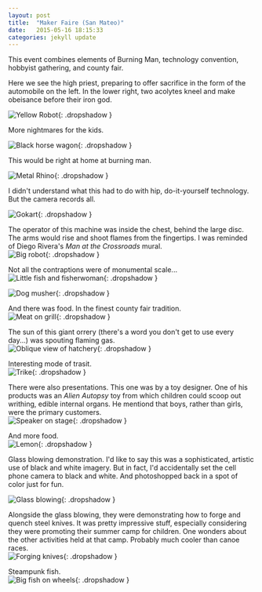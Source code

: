```yaml
---
layout: post
title:  "Maker Faire (San Mateo)"
date:   2015-05-16 18:15:33
categories: jekyll update
---
```

This event combines elements of Burning Man, technology convention, hobbyist gathering, and county fair.  

Here we see the high priest, preparing to offer sacrifice in the form of the automobile on the left.  In the lower right, two acolytes kneel and make obeisance before their iron god.

![Yellow Robot](/images/maker_faire_2015/yellow.png){: .dropshadow }  

More nightmares for the kids.  

![Black horse wagon](/images/maker_faire_2015/black.png){: .dropshadow }  

This would be right at home at burning man.  

![Metal Rhino](/images/maker_faire_2015/brown.png){: .dropshadow }  

I didn't understand what this had to do with hip, do-it-yourself technology.  But the camera records all.  

![Gokart](/images/maker_faire_2015/little_car.png){: .dropshadow }  

The operator of this machine was inside the chest, behind the large disc.  The arms would rise and shoot flames from the fingertips.  I was reminded of Diego Rivera's *Man at the Crossroads* mural.  
![Big robot](/images/maker_faire_2015/silver.png){: .dropshadow }  

Not all the contraptions were of monumental scale...  
![Little fish and fisherwoman](/images/maker_faire_2015/little_fish.png){: .dropshadow }  
  
![Dog musher](/images/maker_faire_2015/musher.png){: .dropshadow }  

And there was food.  In the finest county fair tradition.  
![Meat on grill](/images/maker_faire_2015/meat.png){: .dropshadow }  

The sun of this giant orrery (there's a word you don't get to use every day...) was spouting flaming gas.  
![Oblique view of hatchery](/images/maker_faire_2015/solar_system.png){: .dropshadow }  

Interesting mode of trasit.  
![Trike](/images/maker_faire_2015/trike.png){: .dropshadow }  

There were also presentations.  This one was by a toy designer.   One of his products was an *Alien Autopsy* toy from which children could scoop out writhing, edible internal organs.  He mentiond that boys, rather than girls, were the primary customers.  
![Speaker on stage](/images/maker_faire_2015/make.png){: .dropshadow }  

And more food.  
![Lemon](/images/maker_faire_2015/lemon.png){: .dropshadow }  

Glass blowing demonstration.  I'd like to say this was a sophisticated, artistic use of black and white imagery.  But in fact, I'd accidentally set the cell phone camera to black and white.  And photoshopped back in a spot of color just for fun.  

![Glass blowing](/images/maker_faire_2015/glass_blowing.png){: .dropshadow }  

Alongside the glass blowing, they were demonstrating how to forge and quench steel knives.  It was pretty impressive stuff, especially considering they were promoting their summer camp for children.  One wonders about the other activities held at that camp.  Probably much cooler than canoe races.  
![Forging knives](/images/maker_faire_2015/heat-forge-quench.png){: .dropshadow }  

Steampunk fish.  
![Big fish on wheels](/images/maker_faire_2015/big_fish.png){: .dropshadow }  











